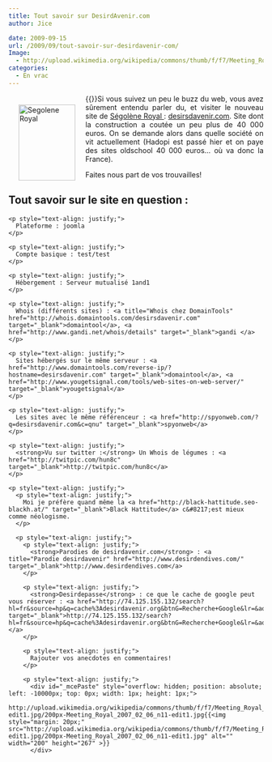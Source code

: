 ```yaml
---
title: Tout savoir sur DesirdAvenir.com
author: Jice

date: 2009-09-15
url: /2009/09/tout-savoir-sur-desirdavenir-com/
Image:
  - http://upload.wikimedia.org/wikipedia/commons/thumb/f/f7/Meeting_Royal_2007_02_06_n11-edit1.jpg/200px-Meeting_Royal_2007_02_06_n11-edit1.jpg
categories:
  - En vrac
---
```

<p style="text-align: justify;">
  {{<img style="margin: 20px; float: left;" src="http://upload.wikimedia.org/wikipedia/commons/thumb/f/f7/Meeting_Royal_2007_02_06_n11-edit1.jpg/200px-Meeting_Royal_2007_02_06_n11-edit1.jpg" alt="Segolene Royal" width="112" height="150" >}}Si vous suivez un peu le buzz du web, vous avez sûrement entendu parler du, et visiter le nouveau site de <a href="http://fr.wikipedia.org/wiki/Segolene_Royal" target="_blank">Ségolène Royal </a>: <a title="Désir d'Avenir" href="http://desirsdavenir.com">desirsdavenir.com</a>. Site dont la construction a coutée un peu plus de 40 000 euros. On se demande alors dans quelle société on vit actuellement (Hadopi est passé hier et on paye des sites oldschool 40 000 euros&#8230; où va donc la France).
</p>

<p style="text-align: justify;">
  <p style="text-align: justify;">
    Faites nous part de vos trouvailles!
  </p>
  
  <p style="text-align: justify;">
    <h2 style="text-align: justify;">
      Tout savoir sur le site en question :
    </h2>
    
    <p style="text-align: justify;">
      Plateforme : joomla
    </p>
    
    <p style="text-align: justify;">
      Compte basique : test/test
    </p>
    
    <p style="text-align: justify;">
      Hébergement : Serveur mutualisé 1and1
    </p>
    
    <p style="text-align: justify;">
      Whois (différents sites) : <a title="Whois chez DomainTools" href="http://whois.domaintools.com/desirsdavenir.com" target="_blank">domaintool</a>, <a href="http://www.gandi.net/whois/details" target="_blank">gandi </a>
    </p>
    
    <p style="text-align: justify;">
      Sites hébergés sur le même serveur : <a href="http://www.domaintools.com/reverse-ip/?hostname=desirsdavenir.com" target="_blank">domaintool</a>, <a href="http://www.yougetsignal.com/tools/web-sites-on-web-server/" target="_blank">yougetsignal</a>
    </p>
    
    <p style="text-align: justify;">
      Les sites avec le même référenceur : <a href="http://spyonweb.com/?q=desirsdavenir.com&c=qnu" target="_blank">spyonweb</a>
    </p>
    
    <p style="text-align: justify;">
      <strong>Vu sur twitter :</strong> Un Whois de légumes : <a href="http://twitpic.com/hun8c" target="_blank">http://twitpic.com/hun8c</a>
    </p>
    
    <p style="text-align: justify;">
      <p style="text-align: justify;">
        Moi je préfère quand même la <a href="http://black-hattitude.seo-blackh.at/" target="_blank">Black Hattitude</a> c&#8217;est mieux comme néologisme.
      </p>
      
      <p style="text-align: justify;">
        <p style="text-align: justify;">
          <strong>Parodies de desirdavenir.com</strong> : <a title="Parodie desirdavenir" href="http://www.desirdendives.com/" target="_blank">http://www.desirdendives.com</a>
        </p>
        
        <p style="text-align: justify;">
          <strong>Desirdepasse</strong> : ce que le cache de google peut vous réserver : <a href="http://74.125.155.132/search?hl=fr&source=hp&q=cache%3Adesirdavenir.org&btnG=Recherche+Google&lr=&aq=f&oq=" target="_blank">http://74.125.155.132/search?hl=fr&source=hp&q=cache%3Adesirdavenir.org&btnG=Recherche+Google&lr=&aq=f&oq=</a>
        </p>
        
        <p style="text-align: justify;">
          Rajouter vos anecdotes en commentaires!
        </p>
        
        <p style="text-align: justify;">
          <div id="_mcePaste" style="overflow: hidden; position: absolute; left: -10000px; top: 0px; width: 1px; height: 1px;">
            http://upload.wikimedia.org/wikipedia/commons/thumb/f/f7/Meeting_Royal_2007_02_06_n11-edit1.jpg/200px-Meeting_Royal_2007_02_06_n11-edit1.jpg{{<img style="margin: 20px;" src="http://upload.wikimedia.org/wikipedia/commons/thumb/f/f7/Meeting_Royal_2007_02_06_n11-edit1.jpg/200px-Meeting_Royal_2007_02_06_n11-edit1.jpg" alt="" width="200" height="267" >}}
          </div>
